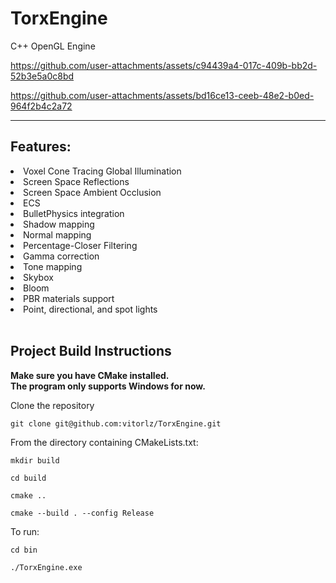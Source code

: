 # TorxEngine
C++ OpenGL Engine

https://github.com/user-attachments/assets/c94439a4-017c-409b-bb2d-52b3e5a0c8bd

https://github.com/user-attachments/assets/bd16ce13-ceeb-48e2-b0ed-964f2b4c2a72

-------------------------------------------------------------------------------
## Features:
<li>Voxel Cone Tracing Global Illumination</li> 
<li>Screen Space Reflections</li>
<li>Screen Space Ambient Occlusion</li> 
<li>ECS</li> 
<li>BulletPhysics integration</li> 
<li>Shadow mapping</li> 
<li>Normal mapping</li> 
<li>Percentage-Closer Filtering</li> 
<li>Gamma correction</li> 
<li>Tone mapping</li> 
<li>Skybox</li> 
<li>Bloom</li> 
<li>PBR materials support</li> 
<li>Point, directional, and spot lights</li> 
 <br/>

## Project Build Instructions

**Make sure you have CMake installed.** <br/>
**The program only supports Windows for now.**

Clone the repository
```
git clone git@github.com:vitorlz/TorxEngine.git
```
From the directory containing CMakeLists.txt:
```
mkdir build
```
```
cd build
```
```
cmake ..
```
```
cmake --build . --config Release
```
To run:
```
cd bin
```
```
./TorxEngine.exe
```
